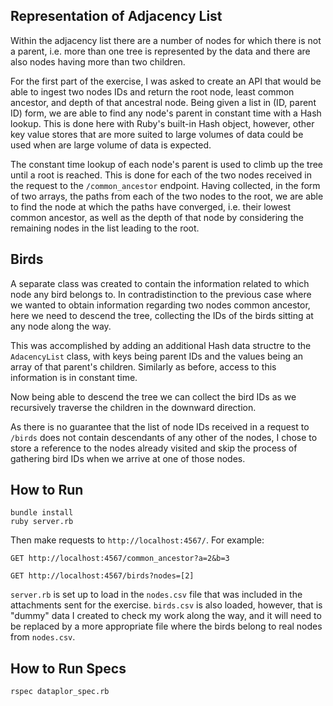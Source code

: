 ## Representation of Adjacency List
Within the adjacency list there are a number of nodes for which there is not a parent, i.e. more than one tree is represented by the data and there are also nodes having more than two children.

For the first part of the exercise, I was asked to create an API that would be able to ingest two nodes IDs and return the root node, least common ancestor, and depth of that ancestral node. Being given a list in (ID, parent ID) form, we are able to find any node's parent in constant time with a Hash lookup. This is done here with Ruby's built-in Hash object, however, other key value stores that are more suited to large volumes of data could be used when are large volume of data is expected.

The constant time lookup of each node's parent is used to climb up the tree until a root is reached. This is done for each of the two nodes received in the request to the `/common_ancestor` endpoint. Having collected, in the form of two arrays, the paths from each of the two nodes to the root, we are able to find the node at which the paths have converged, i.e. their lowest common ancestor, as well as the depth of that node by considering the remaining nodes in the list leading to the root.

## Birds
A separate class was created to contain the information related to which node any bird belongs to. In contradistinction to the previous case where we wanted to obtain information regarding two nodes common ancestor, here we need to descend the tree, collecting the IDs of the birds sitting at any node along the way.

This was accomplished by adding an additional Hash data structre to the `AdacencyList` class, with keys being parent IDs and the values being an array of that parent's children. Similarly as before, access to this information is in constant time.

Now being able to descend the tree we can collect the bird IDs as we recursively traverse the children in the downward direction.

As there is no guarantee that the list of node IDs received in a request to `/birds` does not contain descendants of any other of the nodes, I chose to store a reference to the nodes already visited and skip the process of gathering bird IDs when we arrive at one of those nodes.

## How to Run
```
bundle install
ruby server.rb
```
Then make requests to `http://localhost:4567/`. For example:
```
GET http://localhost:4567/common_ancestor?a=2&b=3

GET http://localhost:4567/birds?nodes=[2]
```
`server.rb` is set up to load in the `nodes.csv` file that was included in the attachments sent for the exercise. `birds.csv` is also loaded, however, that is "dummy" data I created to check my work along the way, and it will need to be replaced by a more appropriate file where the birds belong to real nodes from `nodes.csv`.
## How to Run Specs
`rspec dataplor_spec.rb`